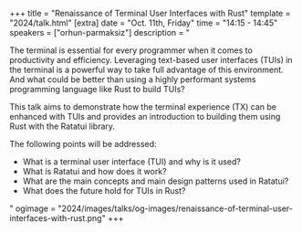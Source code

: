 +++
title = "Renaissance of Terminal User Interfaces with Rust"
template = "2024/talk.html"
[extra]
  date = "Oct. 11th, Friday"
  time = "14:15 - 14:45"
  speakers = ["orhun-parmaksiz"]
  description = "<p>The terminal is essential for every programmer when it comes to productivity and efficiency. Leveraging text-based user interfaces (TUIs) in the terminal is a powerful way to take full advantage of this environment. And what could be better than using a highly performant systems programming language like Rust to build TUIs?</p><p>This talk aims to demonstrate how the terminal experience (TX) can be enhanced with TUIs and provides an introduction to building them using Rust with the Ratatui library.</p><p>The following points will be addressed:</p><ul><li>What is a terminal user interface (TUI) and why is it used?</li><li>What is Ratatui and how does it work?</li><li>What are the main concepts and main design patterns used in Ratatui?</li><li>What does the future hold for TUIs in Rust?</li></ul>"
  ogimage = "2024/images/talks/og-images/renaissance-of-terminal-user-interfaces-with-rust.png"
+++
